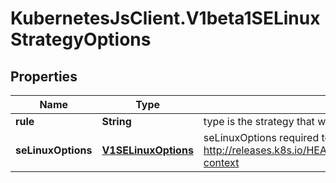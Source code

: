 # KubernetesJsClient.V1beta1SELinuxStrategyOptions

## Properties
Name | Type | Description | Notes
------------ | ------------- | ------------- | -------------
**rule** | **String** | type is the strategy that will dictate the allowable labels that may be set. | 
**seLinuxOptions** | [**V1SELinuxOptions**](V1SELinuxOptions.md) | seLinuxOptions required to run as; required for MustRunAs More info: http://releases.k8s.io/HEAD/docs/design/security_context.md#security-context | [optional] 


